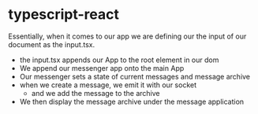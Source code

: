 # typescript-react

Essentially, when it comes to our app we are defining our the input of our document as the input.tsx. 
  - the input.tsx appends our App to the root element in our dom
  - We append our messenger app onto the main App
  - Our messenger sets a state of current messages and message archive
  - when we create a message, we emit it with our socket
    - and we add the message to the archive
  - We then display the message archive under the message application

